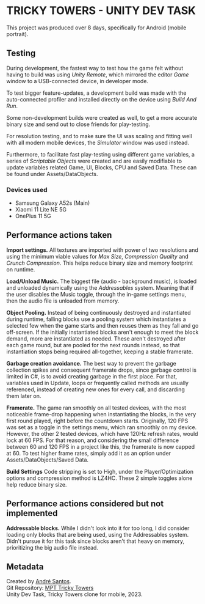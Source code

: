 # TRICKY TOWERS - UNITY DEV TASK

This project was produced over 8 days, specifically for Android (mobile portrait).

## Testing

During development, the fastest way to test how the game felt without having to build was using *Unity Remote*, which mirrored the editor *Game* window to a USB-connected device, in developer mode.

To test bigger feature-updates, a development build was made with the auto-connected profiler and installed directly on the device using *Build And Run*.

Some non-development builds were created as well, to get a more accurate binary size and send out to close friends for play-testing.

For resolution testing, and to make sure the UI was scaling and fitting well with all modern mobile devices, the *Simulator* window was used instead.

Furthermore, to facilitate fast play-testing using different game variables, a series of *Scriptable Objects* were created and are easily modifiable to update variables related Game, UI, Blocks, CPU and Saved Data. These can be found under Assets/DataObjects.

### Devices used

+ Samsung Galaxy A52s (Main)
+ Xiaomi 11 Lite NE 5G
+ OnePlus 11 5G

## Performance actions taken

**Import settings.** All textures are imported with power of two resolutions and using the minimum viable values for *Max Size*, *Compression Quality* and *Crunch Compression*. This helps reduce binary size and memory footprint on runtime.

**Load/Unload Music.** The biggest file (audio - background music), is loaded and unloaded dynamically using the *Addressables* system. Meaning that if the user disables the Music toggle, through the in-game settings menu, then the audio file is unloaded from memory.

**Object Pooling.** Instead of being continuously destroyed and instantiated during runtime, falling blocks use a pooling system which instantiates a selected few when the game starts and then reuses them as they fall and go off-screen. If the initially instantiated blocks aren't enough to meet the block demand, more are instantiated as needed. These aren't destroyed after each game round, but are pooled for the next rounds instead, so that instantiation stops being required all-together, keeping a stable framerate.

**Garbage creation avoidance.** The best way to prevent the garbage collection spikes and consequent framerate drops, since garbage control is limited in C#, is to avoid creating garbage in the first place. For that, variables used in Update, loops or frequently called methods are usually referenced, instead of creating new ones for every call, and discarding them later on.

**Framerate.** The game ran smoothly on all tested devices, with the most noticeable frame-drop happening when instantiating the blocks, in the very first round played, right before the countdown starts. Originally, 120 FPS was set as a toggle in the settings menu, which ran smoothly on my device. However, the other 2 tested devices, which have 120Hz refresh rates, would lock at 60 FPS. For that reason, and considering the small difference between 60 and 120 FPS in a project like this, the framerate is now capped at 60. To test higher frame rates, simply add it as an option under Assets/DataObjects/Saved Data.

**Build Settings** Code stripping is set to High, under the Player/Optimization options and compression method is LZ4HC. These 2 simple toggles alone help reduce binary size.

## Performance actions considered but not implemented

**Addressable blocks.** While I didn't look into it for too long, I did consider loading only blocks that are being used, using the Addressables system. Didn't pursue it for this task since blocks aren't that heavy on memory, prioritizing the big audio file instead.

## Metadata

Created by [André Santos].  
Git Repository: [MPT Tricky Towers]  
Unity Dev Task, Tricky Towers clone for mobile, 2023.

[André Santos]:https://github.com/andrepucas
[MPT Tricky Towers]:https://github.com/andrepucas/mpt_tricky-towers_2023
